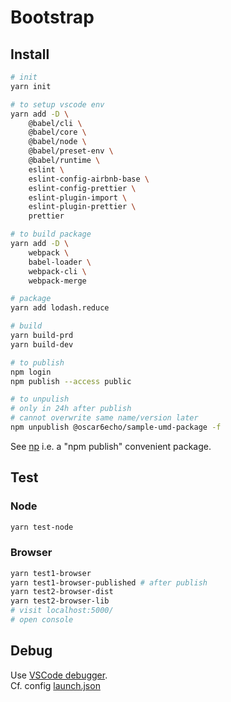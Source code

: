 # Bootstrap

## Install

```bash
# init
yarn init

# to setup vscode env
yarn add -D \
    @babel/cli \
    @babel/core \
    @babel/node \
    @babel/preset-env \
    @babel/runtime \
    eslint \
    eslint-config-airbnb-base \
    eslint-config-prettier \
    eslint-plugin-import \
    eslint-plugin-prettier \
    prettier

# to build package
yarn add -D \
    webpack \
    babel-loader \
    webpack-cli \
    webpack-merge

# package
yarn add lodash.reduce

# build
yarn build-prd
yarn build-dev

# to publish
npm login
npm publish --access public

# to unpulish
# only in 24h after publish
# cannot overwrite same name/version later
npm unpublish @oscar6echo/sample-umd-package -f
```

See [np](https://www.npmjs.com/package/np) i.e. a "npm publish" convenient package.

## Test

### Node

```bash
yarn test-node
```

### Browser

```bash
yarn test1-browser
yarn test1-browser-published # after publish
yarn test2-browser-dist
yarn test2-browser-lib
# visit localhost:5000/
# open console
```

## Debug

Use [VSCode debugger](https://code.visualstudio.com/docs/editor/debugging).  
Cf. config [launch.json](.vscode/launch.json)
